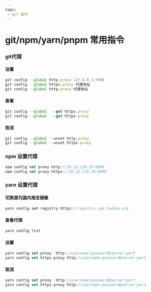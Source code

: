 ```yaml
---
tags:
 - git 指令
---
```


# git/npm/yarn/pnpm 常用指令

### git代理
#### 设置
```js
git config --global http.proxy 127.0.0.1:7890
git config --global https.proxy 代理地址
git config --global http.proxy 代理地址
```
#### 查看
```js
git config --global  --get https.proxy
git config --global  --get https.proxy
```
#### 取消
```js
git config --global --unset http.proxy
git config --global --unset https.proxy
```

### npm 设置代理
```js
npm config set proxy http://10.22.129.20:8080
npm config set proxy https://10.22.129.20:8080
```

### yarn 设置代理
#### 切换源为国内淘宝镜像

```js
yarn config set registry https://registry.npm.taobao.org
```
#### 查看代理
```js
yarn config list
```
#### 设置
```js
yarn config set proxy  http://username:password@server:port
yarn config set https-proxy http://username:password@server:port
```
#### 取消
```js
yarn config set proxy  http://username:password@server:port
yarn config set https-proxy http://username:password@server:port
```